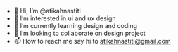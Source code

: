 - 👋 Hi, I’m @atikahnastiti
- 👀 I’m interested in ui and ux design
- 🌱 I’m currently learning design and coding
- 💞️ I’m looking to collaborate on design project
- 📫 How to reach me say hi to atikahnastiti@gmail.com

<!---
atikahnastiti/atikahnastiti is a ✨ special ✨ repository because its `README.md` (this file) appears on your GitHub profile.
You can click the Preview link to take a look at your changes.
--->
